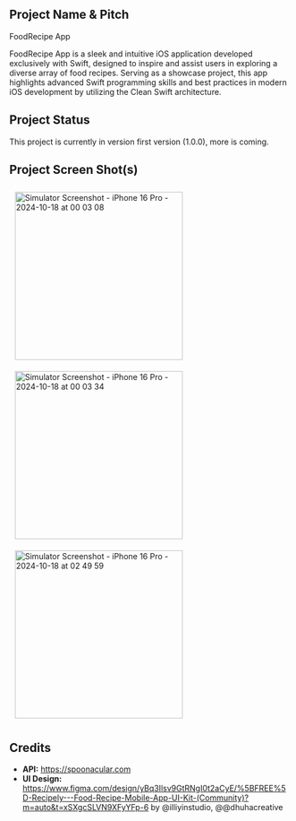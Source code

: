 ## Project Name & Pitch

FoodRecipe App 

FoodRecipe App is a sleek and intuitive iOS application developed exclusively with Swift, designed to inspire and assist users in exploring a diverse array of food recipes. Serving as a showcase project, this app highlights advanced Swift programming skills and best practices in modern iOS development by utilizing the Clean Swift architecture.

## Project Status

This project is currently in version first version (1.0.0), more is coming.

## Project Screen Shot(s)  

<!-- Image 1 -->
<img src="https://github.com/user-attachments/assets/787f3efc-e86a-4b0e-8a17-163250108cdb" alt="Simulator Screenshot - iPhone 16 Pro - 2024-10-18 at 00 03 08" width="300" style="padding:10px;"/>

<!-- Image 2 -->
<img src="https://github.com/user-attachments/assets/c243b8fb-2ae0-4c2a-9f2c-8628936ecb87" alt="Simulator Screenshot - iPhone 16 Pro - 2024-10-18 at 00 03 34" width="300" style="padding:10px;"/>

<!-- Image 3 -->
<img src="https://github.com/user-attachments/assets/2da48230-c347-4ac1-a32e-df6c8bca9fec" alt="Simulator Screenshot - iPhone 16 Pro - 2024-10-18 at 02 49 59" width="300" style="padding:10px;"/>

## Credits

- **API:** https://spoonacular.com
- **UI Design:** https://www.figma.com/design/yBq3Ilsv9GtRNgI0t2aCyE/%5BFREE%5D-Recipely---Food-Recipe-Mobile-App-UI-Kit-(Community)?m=auto&t=xSXgcSLVN9XFyYFp-6 by @illiyinstudio, @@dhuhacreative

